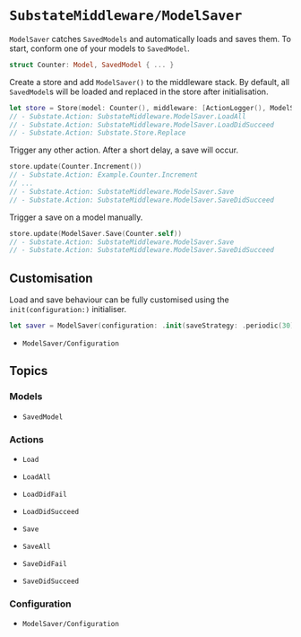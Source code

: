 # ``SubstateMiddleware/ModelSaver``

`ModelSaver` catches `SavedModels` and automatically loads and saves them. To start, conform one of your models to `SavedModel`.

```swift
struct Counter: Model, SavedModel { ... }
```

Create a store and add `ModelSaver()` to the middleware stack. By default, all `SavedModel`s will be loaded and replaced in the store after initialisation.

```swift
let store = Store(model: Counter(), middleware: [ActionLogger(), ModelSaver()])
// - Substate.Action: SubstateMiddleware.ModelSaver.LoadAll
// - Substate.Action: SubstateMiddleware.ModelSaver.LoadDidSucceed
// - Substate.Action: Substate.Store.Replace
```

Trigger any other action. After a short delay, a save will occur.

```swift
store.update(Counter.Increment())
// - Substate.Action: Example.Counter.Increment
// ...
// - Substate.Action: SubstateMiddleware.ModelSaver.Save
// - Substate.Action: SubstateMiddleware.ModelSaver.SaveDidSucceed
```

Trigger a save on a model manually.

```swift
store.update(ModelSaver.Save(Counter.self))
// - Substate.Action: SubstateMiddleware.ModelSaver.Save
// - Substate.Action: SubstateMiddleware.ModelSaver.SaveDidSucceed
```

## Customisation

Load and save behaviour can be fully customised using the ``init(configuration:)`` initialiser.

```swift
let saver = ModelSaver(configuration: .init(saveStrategy: .periodic(30)))
```

- ``ModelSaver/Configuration``

## Topics

### Models

- ``SavedModel``

### Actions

- ``Load``
- ``LoadAll``
- ``LoadDidFail``
- ``LoadDidSucceed``

- ``Save``
- ``SaveAll``
- ``SaveDidFail``
- ``SaveDidSucceed``

### Configuration

- ``ModelSaver/Configuration``
